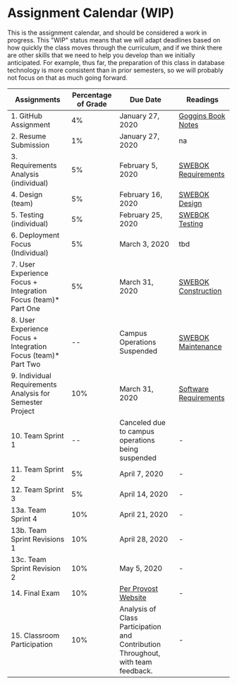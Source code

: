 # Assignment Calendar (WIP)

This is the assignment calendar, and should be considered a work in progress. This "WIP" status means that we will adapt deadlines based on how quickly the class moves through the curriculum, and if we think there are other skills that we need to help you develop than we initially anticipated. For example, thus far, the preparation of this class in database technology is more consistent than in prior semesters, so we will probably not focus on that as much going forward. 


| **Assignments** | **Percentage of Grade** | **Due Date** | **Readings** | 
| --- | --- | -- | --- | 
| 1. GitHub Assignment | 4% | January 27, 2020 | [Goggins Book Notes](../readings/Goggins-Notes-Book-Form.pdf) |
| 2. Resume Submission | 1% | January 27, 2020 | na | 
| 3. Requirements Analysis (individual) | 5% | February 5, 2020 | [SWEBOK Requirements](../readings/SWEBOK-Requirements.pdf) | 
| 4. Design (team) | 5% |  February 16, 2020 | [SWEBOK Design](../readings/SWEBOK-Design.pdf) | 
| 5. Testing (individual) | 5% | February 25, 2020 |  [SWEBOK Testing](../readings/SWEBOK-Testing.pdf) |
| 6. Deployment Focus (Individual) | 5% | March 3, 2020 | tbd |
| 7. User Experience Focus + Integration Focus (team)* Part One | 5% | March 31, 2020 | [SWEBOK Construction](../readings/SWEBOK-Construction.pdf) |
| 8. User Experience Focus + Integration Focus (team)* Part Two | -- | Campus Operations Suspended | [SWEBOK Maintenance](../readings/SWEBOK-Maintenance.pdf) |
| 9. Individual Requirements Analysis for Semester Project | 10% | March 31, 2020 | [Software Requirements](../readings/leffingwell-widrig.pdf) |
| 10. Team Sprint 1 | -- | Canceled due to campus operations being suspended | - |
| 11. Team Sprint 2 | 5% | April 7, 2020 | - |
| 12. Team Sprint 3 | 5% | April 14, 2020 | - |
| 13a. Team Sprint 4 | 10% | April 21, 2020 | - |
| 13b. Team Sprint Revisions 1 | 10% | April 28, 2020 | - |
| 13c. Team Sprint Revision 2 | 10% | May 5, 2020 | - |
| 14. Final Exam | 10% |  [Per Provost Website](https://registrar.missouri.edu/academic-calendar/final-exam-schedule/) | - | 
| 15. Classroom Participation | 10% | Analysis of Class Participation and Contribution Throughout, with team feedback. | - |
